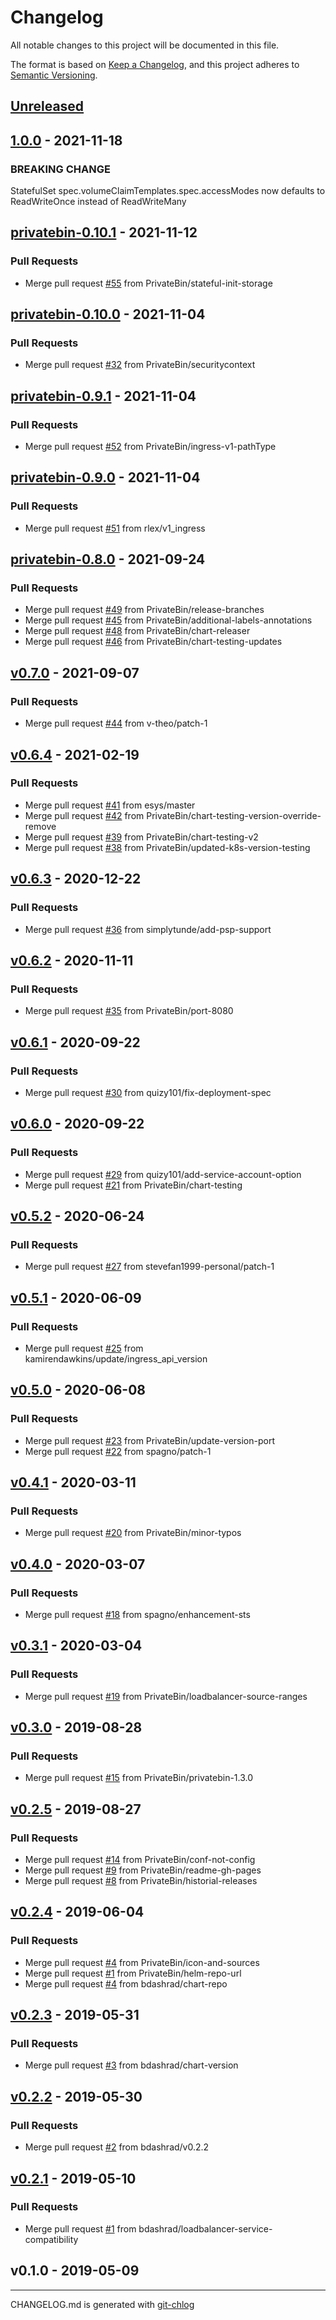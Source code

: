 # Changelog
All notable changes to this project will be documented in this file.

The format is based on [Keep a Changelog](https://keepachangelog.com/en/1.0.0/),
and this project adheres to [Semantic Versioning](https://semver.org/spec/v2.0.0.html).

<a name="unreleased"></a>
## [Unreleased]


<a name="1.0.0"></a>
## [1.0.0] - 2021-11-18
### BREAKING CHANGE

StatefulSet spec.volumeClaimTemplates.spec.accessModes
now defaults to ReadWriteOnce instead of ReadWriteMany


<a name="privatebin-0.10.1"></a>
## [privatebin-0.10.1] - 2021-11-12
### Pull Requests
- Merge pull request [#55](https://github.com/PrivateBin/helm-chart/issues/55) from PrivateBin/stateful-init-storage


<a name="privatebin-0.10.0"></a>
## [privatebin-0.10.0] - 2021-11-04
### Pull Requests
- Merge pull request [#32](https://github.com/PrivateBin/helm-chart/issues/32) from PrivateBin/securitycontext


<a name="privatebin-0.9.1"></a>
## [privatebin-0.9.1] - 2021-11-04
### Pull Requests
- Merge pull request [#52](https://github.com/PrivateBin/helm-chart/issues/52) from PrivateBin/ingress-v1-pathType


<a name="privatebin-0.9.0"></a>
## [privatebin-0.9.0] - 2021-11-04
### Pull Requests
- Merge pull request [#51](https://github.com/PrivateBin/helm-chart/issues/51) from rlex/v1_ingress


<a name="privatebin-0.8.0"></a>
## [privatebin-0.8.0] - 2021-09-24
### Pull Requests
- Merge pull request [#49](https://github.com/PrivateBin/helm-chart/issues/49) from PrivateBin/release-branches
- Merge pull request [#45](https://github.com/PrivateBin/helm-chart/issues/45) from PrivateBin/additional-labels-annotations
- Merge pull request [#48](https://github.com/PrivateBin/helm-chart/issues/48) from PrivateBin/chart-releaser
- Merge pull request [#46](https://github.com/PrivateBin/helm-chart/issues/46) from PrivateBin/chart-testing-updates


<a name="v0.7.0"></a>
## [v0.7.0] - 2021-09-07
### Pull Requests
- Merge pull request [#44](https://github.com/PrivateBin/helm-chart/issues/44) from v-theo/patch-1


<a name="v0.6.4"></a>
## [v0.6.4] - 2021-02-19
### Pull Requests
- Merge pull request [#41](https://github.com/PrivateBin/helm-chart/issues/41) from esys/master
- Merge pull request [#42](https://github.com/PrivateBin/helm-chart/issues/42) from PrivateBin/chart-testing-version-override-remove
- Merge pull request [#39](https://github.com/PrivateBin/helm-chart/issues/39) from PrivateBin/chart-testing-v2
- Merge pull request [#38](https://github.com/PrivateBin/helm-chart/issues/38) from PrivateBin/updated-k8s-version-testing


<a name="v0.6.3"></a>
## [v0.6.3] - 2020-12-22
### Pull Requests
- Merge pull request [#36](https://github.com/PrivateBin/helm-chart/issues/36) from simplytunde/add-psp-support


<a name="v0.6.2"></a>
## [v0.6.2] - 2020-11-11
### Pull Requests
- Merge pull request [#35](https://github.com/PrivateBin/helm-chart/issues/35) from PrivateBin/port-8080


<a name="v0.6.1"></a>
## [v0.6.1] - 2020-09-22
### Pull Requests
- Merge pull request [#30](https://github.com/PrivateBin/helm-chart/issues/30) from quizy101/fix-deployment-spec


<a name="v0.6.0"></a>
## [v0.6.0] - 2020-09-22
### Pull Requests
- Merge pull request [#29](https://github.com/PrivateBin/helm-chart/issues/29) from quizy101/add-service-account-option
- Merge pull request [#21](https://github.com/PrivateBin/helm-chart/issues/21) from PrivateBin/chart-testing


<a name="v0.5.2"></a>
## [v0.5.2] - 2020-06-24
### Pull Requests
- Merge pull request [#27](https://github.com/PrivateBin/helm-chart/issues/27) from stevefan1999-personal/patch-1


<a name="v0.5.1"></a>
## [v0.5.1] - 2020-06-09
### Pull Requests
- Merge pull request [#25](https://github.com/PrivateBin/helm-chart/issues/25) from kamirendawkins/update/ingress_api_version


<a name="v0.5.0"></a>
## [v0.5.0] - 2020-06-08
### Pull Requests
- Merge pull request [#23](https://github.com/PrivateBin/helm-chart/issues/23) from PrivateBin/update-version-port
- Merge pull request [#22](https://github.com/PrivateBin/helm-chart/issues/22) from spagno/patch-1


<a name="v0.4.1"></a>
## [v0.4.1] - 2020-03-11
### Pull Requests
- Merge pull request [#20](https://github.com/PrivateBin/helm-chart/issues/20) from PrivateBin/minor-typos


<a name="v0.4.0"></a>
## [v0.4.0] - 2020-03-07
### Pull Requests
- Merge pull request [#18](https://github.com/PrivateBin/helm-chart/issues/18) from spagno/enhancement-sts


<a name="v0.3.1"></a>
## [v0.3.1] - 2020-03-04
### Pull Requests
- Merge pull request [#19](https://github.com/PrivateBin/helm-chart/issues/19) from PrivateBin/loadbalancer-source-ranges


<a name="v0.3.0"></a>
## [v0.3.0] - 2019-08-28
### Pull Requests
- Merge pull request [#15](https://github.com/PrivateBin/helm-chart/issues/15) from PrivateBin/privatebin-1.3.0


<a name="v0.2.5"></a>
## [v0.2.5] - 2019-08-27
### Pull Requests
- Merge pull request [#14](https://github.com/PrivateBin/helm-chart/issues/14) from PrivateBin/conf-not-config
- Merge pull request [#9](https://github.com/PrivateBin/helm-chart/issues/9) from PrivateBin/readme-gh-pages
- Merge pull request [#8](https://github.com/PrivateBin/helm-chart/issues/8) from PrivateBin/historial-releases


<a name="v0.2.4"></a>
## [v0.2.4] - 2019-06-04
### Pull Requests
- Merge pull request [#4](https://github.com/PrivateBin/helm-chart/issues/4) from PrivateBin/icon-and-sources
- Merge pull request [#1](https://github.com/PrivateBin/helm-chart/issues/1) from PrivateBin/helm-repo-url
- Merge pull request [#4](https://github.com/PrivateBin/helm-chart/issues/4) from bdashrad/chart-repo


<a name="v0.2.3"></a>
## [v0.2.3] - 2019-05-31
### Pull Requests
- Merge pull request [#3](https://github.com/PrivateBin/helm-chart/issues/3) from bdashrad/chart-version


<a name="v0.2.2"></a>
## [v0.2.2] - 2019-05-30
### Pull Requests
- Merge pull request [#2](https://github.com/PrivateBin/helm-chart/issues/2) from bdashrad/v0.2.2


<a name="v0.2.1"></a>
## [v0.2.1] - 2019-05-10
### Pull Requests
- Merge pull request [#1](https://github.com/PrivateBin/helm-chart/issues/1) from bdashrad/loadbalancer-service-compatibility


<a name="v0.1.0"></a>
## v0.1.0 - 2019-05-09

[Unreleased]: https://github.com/PrivateBin/helm-chart/compare/1.0.0...HEAD
[1.0.0]: https://github.com/PrivateBin/helm-chart/compare/privatebin-0.10.1...1.0.0
[privatebin-0.10.1]: https://github.com/PrivateBin/helm-chart/compare/privatebin-0.10.0...privatebin-0.10.1
[privatebin-0.10.0]: https://github.com/PrivateBin/helm-chart/compare/privatebin-0.9.1...privatebin-0.10.0
[privatebin-0.9.1]: https://github.com/PrivateBin/helm-chart/compare/privatebin-0.9.0...privatebin-0.9.1
[privatebin-0.9.0]: https://github.com/PrivateBin/helm-chart/compare/privatebin-0.8.0...privatebin-0.9.0
[privatebin-0.8.0]: https://github.com/PrivateBin/helm-chart/compare/v0.7.0...privatebin-0.8.0
[v0.7.0]: https://github.com/PrivateBin/helm-chart/compare/v0.6.4...v0.7.0
[v0.6.4]: https://github.com/PrivateBin/helm-chart/compare/v0.6.3...v0.6.4
[v0.6.3]: https://github.com/PrivateBin/helm-chart/compare/v0.6.2...v0.6.3
[v0.6.2]: https://github.com/PrivateBin/helm-chart/compare/v0.6.1...v0.6.2
[v0.6.1]: https://github.com/PrivateBin/helm-chart/compare/v0.6.0...v0.6.1
[v0.6.0]: https://github.com/PrivateBin/helm-chart/compare/v0.5.2...v0.6.0
[v0.5.2]: https://github.com/PrivateBin/helm-chart/compare/v0.5.1...v0.5.2
[v0.5.1]: https://github.com/PrivateBin/helm-chart/compare/v0.5.0...v0.5.1
[v0.5.0]: https://github.com/PrivateBin/helm-chart/compare/v0.4.1...v0.5.0
[v0.4.1]: https://github.com/PrivateBin/helm-chart/compare/v0.4.0...v0.4.1
[v0.4.0]: https://github.com/PrivateBin/helm-chart/compare/v0.3.1...v0.4.0
[v0.3.1]: https://github.com/PrivateBin/helm-chart/compare/v0.3.0...v0.3.1
[v0.3.0]: https://github.com/PrivateBin/helm-chart/compare/v0.2.5...v0.3.0
[v0.2.5]: https://github.com/PrivateBin/helm-chart/compare/v0.2.4...v0.2.5
[v0.2.4]: https://github.com/PrivateBin/helm-chart/compare/v0.2.3...v0.2.4
[v0.2.3]: https://github.com/PrivateBin/helm-chart/compare/v0.2.2...v0.2.3
[v0.2.2]: https://github.com/PrivateBin/helm-chart/compare/v0.2.1...v0.2.2
[v0.2.1]: https://github.com/PrivateBin/helm-chart/compare/v0.1.0...v0.2.1
_______________________

CHANGELOG.md is generated with [git-chlog](https://github.com/git-chglog/git-chglog)
